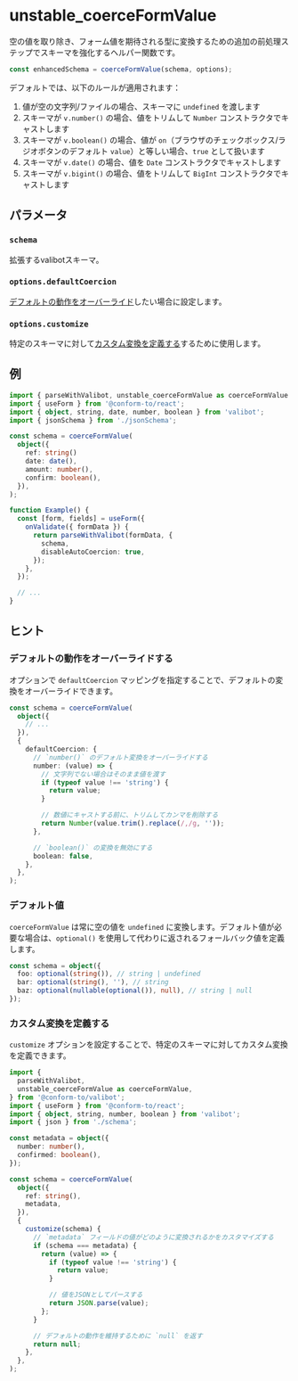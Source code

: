 # unstable_coerceFormValue

空の値を取り除き、フォーム値を期待される型に変換するための追加の前処理ステップでスキーマを強化するヘルパー関数です。

```ts
const enhancedSchema = coerceFormValue(schema, options);
```

デフォルトでは、以下のルールが適用されます：

1. 値が空の文字列/ファイルの場合、スキーマに `undefined` を渡します
2. スキーマが `v.number()` の場合、値をトリムして `Number` コンストラクタでキャストします
3. スキーマが `v.boolean()` の場合、値が `on`（ブラウザのチェックボックス/ラジオボタンのデフォルト `value`）と等しい場合、`true` として扱います
4. スキーマが `v.date()` の場合、値を `Date` コンストラクタでキャストします
5. スキーマが `v.bigint()` の場合、値をトリムして `BigInt` コンストラクタでキャストします

## パラメータ

### `schema`

拡張するvalibotスキーマ。

### `options.defaultCoercion`

[デフォルトの動作をオーバーライド](#デフォルトの動作をオーバーライドする)したい場合に設定します。

### `options.customize`

特定のスキーマに対して[カスタム変換を定義する](#カスタム変換を定義する)するために使用します。

## 例

```ts
import { parseWithValibot, unstable_coerceFormValue as coerceFormValue } from '@conform-to/valibot';
import { useForm } from '@conform-to/react';
import { object, string, date, number, boolean } from 'valibot';
import { jsonSchema } from './jsonSchema';

const schema = coerceFormValue(
  object({
    ref: string()
    date: date(),
    amount: number(),
    confirm: boolean(),
  }),
);

function Example() {
  const [form, fields] = useForm({
    onValidate({ formData }) {
      return parseWithValibot(formData, {
        schema,
        disableAutoCoercion: true,
      });
    },
  });

  // ...
}
```

## ヒント

### デフォルトの動作をオーバーライドする

オプションで `defaultCoercion` マッピングを指定することで、デフォルトの変換をオーバーライドできます。

```ts
const schema = coerceFormValue(
  object({
    // ...
  }),
  {
    defaultCoercion: {
      // `number()` のデフォルト変換をオーバーライドする
      number: (value) => {
        // 文字列でない場合はそのまま値を渡す
        if (typeof value !== 'string') {
          return value;
        }

        // 数値にキャストする前に、トリムしてカンマを削除する
        return Number(value.trim().replace(/,/g, ''));
      },

      // `boolean()` の変換を無効にする
      boolean: false,
    },
  },
);
```

### デフォルト値

`coerceFormValue` は常に空の値を `undefined` に変換します。デフォルト値が必要な場合は、`optional()` を使用して代わりに返されるフォールバック値を定義します。

```ts
const schema = object({
  foo: optional(string()), // string | undefined
  bar: optional(string(), ''), // string
  baz: optional(nullable(optional()), null), // string | null
});
```

### カスタム変換を定義する

`customize` オプションを設定することで、特定のスキーマに対してカスタム変換を定義できます。

```ts
import {
  parseWithValibot,
  unstable_coerceFormValue as coerceFormValue,
} from '@conform-to/valibot';
import { useForm } from '@conform-to/react';
import { object, string, number, boolean } from 'valibot';
import { json } from './schema';

const metadata = object({
  number: number(),
  confirmed: boolean(),
});

const schema = coerceFormValue(
  object({
    ref: string(),
    metadata,
  }),
  {
    customize(schema) {
      // `metadata` フィールドの値がどのように変換されるかをカスタマイズする
      if (schema === metadata) {
        return (value) => {
          if (typeof value !== 'string') {
            return value;
          }

          // 値をJSONとしてパースする
          return JSON.parse(value);
        };
      }

      // デフォルトの動作を維持するために `null` を返す
      return null;
    },
  },
);
```
